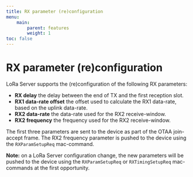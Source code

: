 ```yaml
---
title: RX parameter (re)configuration
menu:
    main:
        parent: features
        weight: 1
toc: false
---
```


# RX parameter (re)configuration

LoRa Server supports the (re)configuration of the following RX parameters:

* **RX delay** the delay between the end of TX and the first reception slot.
* **RX1 data-rate offset** the offset used to calculate the RX1 data-rate,
  based on the uplink data-rate.
* **RX2 data-rate** the data-rate used for the RX2 receive-window.
* **RX2 frequency** the frequency used for the RX2 receive-window.

The first three parameters are sent to the device as part of the OTAA join-accept
frame. The RX2 frequency parameter is pushed to the device using the
`RXParamSetupReq` mac-command.

**Note:** on a LoRa Server configuration change, the new parameters will be
pushed to the device using the `RXParamSetupReq` or `RXTimingSetupReq`
mac-commands at the first opportunity.
